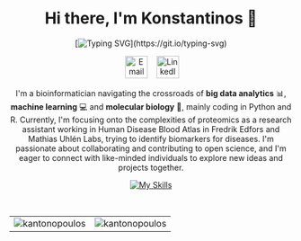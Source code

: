 <div align="center">

# Hi there, I'm Konstantinos 👋

[![Typing SVG](https://readme-typing-svg.herokuapp.com?font=Fira+Code&duration=3000&pause=1000&center=true&width=435&lines=Engineer+by+training...;Bioinformatician+by+mindset!)](https://git.io/typing-svg)

&nbsp;&nbsp;&nbsp;
<a href="mailto:k.antono@outlook.com"><img border="0" alt="Email" src="https://assets.dryicons.com/uploads/icon/svg/8007/c804652c-fae4-43d7-b539-187d6a408254.svg" width="40" height="40"></a>&nbsp;&nbsp;&nbsp;
<a href="https://www.linkedin.com/in/kantonopoulos/"><img border="0" alt="LinkedIn" src="https://assets.dryicons.com/uploads/icon/svg/8337/a347cd89-1662-4421-be90-58e5e8004eae.svg" width="40" height="40"></a>&nbsp;&nbsp;&nbsp; 
  
I'm a bioinformatician navigating the crossroads of **big data analytics** 📊, **machine learning** 💻 and **molecular biology** 🔬, mainly coding in Python and R. Currently, I'm focusing onto the complexities of proteomics as a research assistant working in Human Disease Blood Atlas in Fredrik Edfors and Mathias Uhlén Labs, trying to identify biomarkers for diseases. I'm passionate about collaborating and contributing to open science, and I'm eager to connect with like-minded individuals to explore new ideas and projects together.

[![My Skills](https://skillicons.dev/icons?i=py,r,git,vscode,pytorch)](https://skillicons.dev)

<br>

<table>
  <tr>
    <td><img align="center" src="https://github-readme-stats.vercel.app/api?username=kantonopoulos&show_icons=true&locale=en" alt="kantonopoulos" /></td>
    <td><img align="center" src="https://github-readme-streak-stats.herokuapp.com/?user=kantonopoulos&" alt="kantonopoulos" />
  </tr>
</table>

